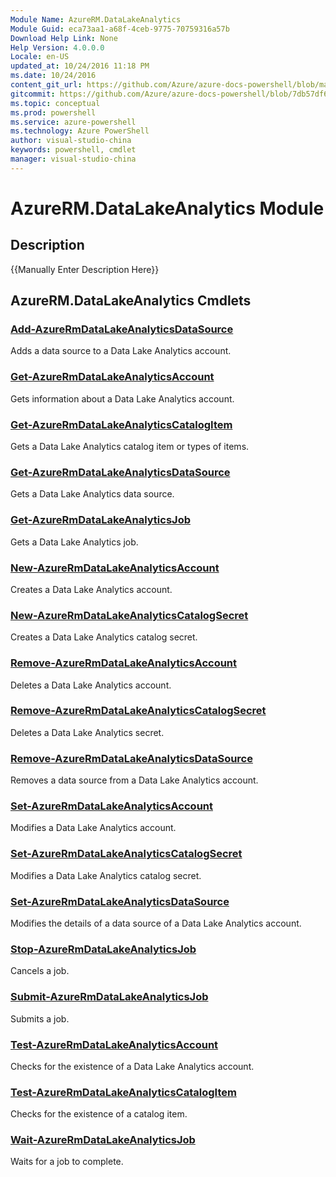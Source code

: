 ```yaml
---
Module Name: AzureRM.DataLakeAnalytics
Module Guid: eca73aa1-a68f-4ceb-9775-70759316a57b
Download Help Link: None
Help Version: 4.0.0.0
Locale: en-US
updated_at: 10/24/2016 11:18 PM
ms.date: 10/24/2016
content_git_url: https://github.com/Azure/azure-docs-powershell/blob/master/azureps-cmdlets-docs/ResourceManager/AzureRM.DataLakeAnalytics/v2.2.0/AzureRM.DataLakeAnalytics.md
gitcommit: https://github.com/Azure/azure-docs-powershell/blob/7db57df6b5e709a7c001e6de362a1240d7583ae8/azureps-cmdlets-docs/ResourceManager/AzureRM.DataLakeAnalytics/v2.2.0/AzureRM.DataLakeAnalytics.md
ms.topic: conceptual
ms.prod: powershell
ms.service: azure-powershell
ms.technology: Azure PowerShell
author: visual-studio-china
keywords: powershell, cmdlet
manager: visual-studio-china
---
```


# AzureRM.DataLakeAnalytics Module
## Description
{{Manually Enter Description Here}}

## AzureRM.DataLakeAnalytics Cmdlets
### [Add-AzureRmDataLakeAnalyticsDataSource](.\Add-AzureRmDataLakeAnalyticsDataSource.md)
Adds a data source to a Data Lake Analytics account.


### [Get-AzureRmDataLakeAnalyticsAccount](.\Get-AzureRmDataLakeAnalyticsAccount.md)
Gets information about a Data Lake Analytics account.


### [Get-AzureRmDataLakeAnalyticsCatalogItem](.\Get-AzureRmDataLakeAnalyticsCatalogItem.md)
Gets a Data Lake Analytics catalog item or types of items.


### [Get-AzureRmDataLakeAnalyticsDataSource](.\Get-AzureRmDataLakeAnalyticsDataSource.md)
Gets a Data Lake Analytics data source.


### [Get-AzureRmDataLakeAnalyticsJob](.\Get-AzureRmDataLakeAnalyticsJob.md)
Gets a Data Lake Analytics job.


### [New-AzureRmDataLakeAnalyticsAccount](.\New-AzureRmDataLakeAnalyticsAccount.md)
Creates a Data Lake Analytics account.


### [New-AzureRmDataLakeAnalyticsCatalogSecret](.\New-AzureRmDataLakeAnalyticsCatalogSecret.md)
Creates a Data Lake Analytics catalog secret.


### [Remove-AzureRmDataLakeAnalyticsAccount](.\Remove-AzureRmDataLakeAnalyticsAccount.md)
Deletes a Data Lake Analytics account.


### [Remove-AzureRmDataLakeAnalyticsCatalogSecret](.\Remove-AzureRmDataLakeAnalyticsCatalogSecret.md)
Deletes a Data Lake Analytics secret.


### [Remove-AzureRmDataLakeAnalyticsDataSource](.\Remove-AzureRmDataLakeAnalyticsDataSource.md)
Removes a data source from a Data Lake Analytics account.


### [Set-AzureRmDataLakeAnalyticsAccount](.\Set-AzureRmDataLakeAnalyticsAccount.md)
Modifies a Data Lake Analytics account.


### [Set-AzureRmDataLakeAnalyticsCatalogSecret](.\Set-AzureRmDataLakeAnalyticsCatalogSecret.md)
Modifies a Data Lake Analytics catalog secret.


### [Set-AzureRmDataLakeAnalyticsDataSource](.\Set-AzureRmDataLakeAnalyticsDataSource.md)
Modifies the details of a data source of a Data Lake Analytics account.


### [Stop-AzureRmDataLakeAnalyticsJob](.\Stop-AzureRmDataLakeAnalyticsJob.md)
Cancels a job.


### [Submit-AzureRmDataLakeAnalyticsJob](.\Submit-AzureRmDataLakeAnalyticsJob.md)
Submits a job.


### [Test-AzureRmDataLakeAnalyticsAccount](.\Test-AzureRmDataLakeAnalyticsAccount.md)
Checks for the existence of a Data Lake Analytics account.


### [Test-AzureRmDataLakeAnalyticsCatalogItem](.\Test-AzureRmDataLakeAnalyticsCatalogItem.md)
Checks for the existence of a catalog item.


### [Wait-AzureRmDataLakeAnalyticsJob](.\Wait-AzureRmDataLakeAnalyticsJob.md)
Waits for a job to complete.



